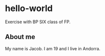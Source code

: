 # hello-world
Exercise with BP SIX class of FP.

## About me
My name is Jacob. I am 19 and I live in Andorra.
